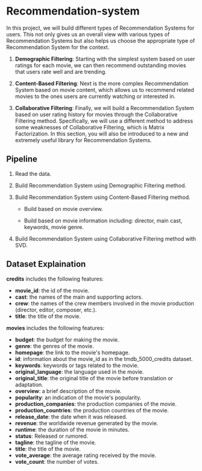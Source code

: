 # Recommendation-system
In this project, we will build different types of Recommendation Systems for users. This not only gives us an overall view with various types of Recommendation Systems but also helps us choose the appropriate type of Recommendation System for the context.

1. **Demographic Filtering**:
   Starting with the simplest system based on user ratings for each movie, we can then recommend outstanding movies that users rate well and are trending.

2. **Content-Based Filtering**:
   Next is the more complex Recommendation System based on movie content, which allows us to recommend related movies to the ones users are currently watching or interested in.

3. **Collaborative Filtering**:
   Finally, we will build a Recommendation System based on user rating history for movies through the Collaborative Filtering method. Specifically, we will use a different method to address some weaknesses of Collaborative Filtering, which is Matrix Factorization. In this section, you will also be introduced to a new and extremely useful library for Recommendation Systems.

## Pipeline

1. Read the data.

2. Build Recommendation System using Demographic Filtering method.

3. Build Recommendation System using Content-Based Filtering method.

   - Build based on movie overview.
   
   - Build based on movie information including: director, main cast, keywords, movie genre.

4. Build Recommendation System using Collaborative Filtering method with SVD.

## Dataset Explaination

**credits** includes the following features:

- **movie_id**: the id of the movie.
- **cast**: the names of the main and supporting actors.
- **crew**: the names of the crew members involved in the movie production (director, editor, composer, etc.).
- **title**: the title of the movie.

**movies** includes the following features:

- **budget**: the budget for making the movie.
- **genre**: the genres of the movie.
- **homepage**: the link to the movie's homepage.
- **id**: information about the movie_id as in the tmdb_5000_credits dataset.
- **keywords**: keywords or tags related to the movie.
- **original_language**: the language used in the movie.
- **original_title**: the original title of the movie before translation or adaptation.
- **overview**: a brief description of the movie.
- **popularity**: an indication of the movie's popularity.
- **production_companies**: the production companies of the movie.
- **production_countries**: the production countries of the movie.
- **release_date**: the date when it was released.
- **revenue**: the worldwide revenue generated by the movie.
- **runtime**: the duration of the movie in minutes.
- **status**: Released or rumored.
- **tagline**: the tagline of the movie.
- **title**: the title of the movie.
- **vote_average**: the average rating received by the movie.
- **vote_count**: the number of votes.

